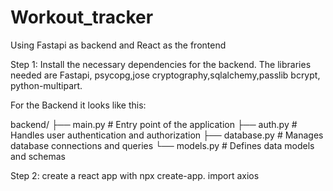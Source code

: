 # Workout_tracker

Using Fastapi as backend and React as the frontend

Step 1:
Install the necessary dependencies for the backend. The libraries needed are Fastapi, psycopg,jose cryptography,sqlalchemy,passlib bcrypt, python-multipart. 

For the Backend it looks like this:

backend/
├── main.py       # Entry point of the application
├── auth.py       # Handles user authentication and authorization
├── database.py   # Manages database connections and queries
└── models.py     # Defines data models and schemas

Step 2: 
create a react app with npx create-app.
import axios 
